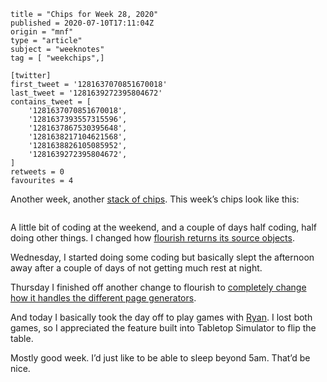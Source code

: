 ```
title = "Chips for Week 28, 2020"
published = 2020-07-10T17:11:04Z
origin = "mnf"
type = "article"
subject = "weeknotes"
tag = [ "weekchips",]

[twitter]
first_tweet = '1281637070851670018'
last_tweet = '1281639272395804672'
contains_tweet = [
    '1281637070851670018',
    '1281637393557315596',
    '1281637867530395648',
    '1281638217104621568',
    '1281638826105085952',
    '1281639272395804672',
]
retweets = 0
favourites = 4
```

Another week, another [stack of chips](/2020/06/19/my-week-in-poker-chips).
This week’s chips look like this:

<p class='image'><img src='https://mnf.m17s.net/2020/07/10/EclKZ8LXsAUiumS.jpg' alt=''></p>

A little bit of coding at the weekend, and a couple of days half coding, half doing other things. I changed how [flourish returns its source objects](https://github.com/norm/flourish/pull/23).

Wednesday, I started doing some coding but basically slept the afternoon away after a couple of days of not getting much rest at night.

Thursday I finished off another change to flourish to [completely change how it handles the different page generators](https://github.com/norm/flourish/pull/24).

And today I basically took the day off to play games with [Ryan](https://twitter.com/rnalexander). I lost both games, so I appreciated the feature built into Tabletop Simulator to flip the table.

Mostly good week. I’d just like to be able to sleep beyond 5am. That’d be nice.

